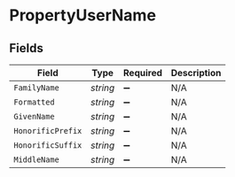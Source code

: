 # PropertyUserName


## Fields

| Field              | Type               | Required           | Description        |
| ------------------ | ------------------ | ------------------ | ------------------ |
| `FamilyName`       | *string*           | :heavy_minus_sign: | N/A                |
| `Formatted`        | *string*           | :heavy_minus_sign: | N/A                |
| `GivenName`        | *string*           | :heavy_minus_sign: | N/A                |
| `HonorificPrefix`  | *string*           | :heavy_minus_sign: | N/A                |
| `HonorificSuffix`  | *string*           | :heavy_minus_sign: | N/A                |
| `MiddleName`       | *string*           | :heavy_minus_sign: | N/A                |